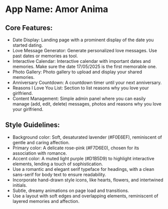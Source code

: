 # **App Name**: Amor Anima

## Core Features:

- Date Display: Landing page with a prominent display of the date you started dating.
- Love Message Generator: Generate personalized love messages. Use past dates or memories as tool.
- Interactive Calendar: Interactive calendar with important dates and memories. Make sure the date 17/05/2025 is the first memorable one.
- Photo Gallery: Photo gallery to upload and display your shared memories.
- Anniversary Countdown: A countdown timer until your next anniversary.
- Reasons I Love You List: Section to list reasons why you love your girlfriend.
- Content Management: Simple admin panel where you can easily manage (add, edit, delete) messages, photos and reasons why you love your girlfriend.

## Style Guidelines:

- Background color: Soft, desaturated lavender (#F0E6EF), reminiscent of gentle and caring affection.
- Primary color: A delicate rose-pink (#F7D6E0), chosen for its association with romance.
- Accent color: A muted light purple (#D1B5D9) to highlight interactive elements, lending a touch of sophistication.
- Use a romantic and elegant serif typeface for headings, with a clean sans-serif for body text to ensure readability.
- Incorporate hand-drawn style icons, like hearts, flowers, and intertwined initials.
- Subtle, dreamy animations on page load and transitions.
- Use a layout with soft edges and overlapping elements, reminiscent of layered memories and affection.